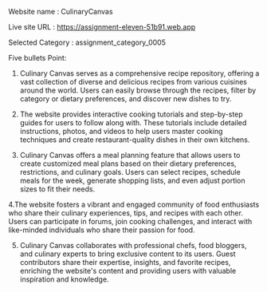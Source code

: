 Website name : CulinaryCanvas

Live site URL : https://assignment-eleven-51b91.web.app

Selected Category : assignment_category_0005

Five bullets Point: 

1. Culinary Canvas serves as a comprehensive recipe repository, offering a vast collection of diverse and delicious recipes from various cuisines around the world. Users can easily browse through the recipes, filter by category or dietary preferences, and discover new dishes to try.

2. The website provides interactive cooking tutorials and step-by-step guides for users to follow along with. These tutorials include detailed instructions, photos, and videos to help users master cooking techniques and create restaurant-quality dishes in their own kitchens.

3. Culinary Canvas offers a meal planning feature that allows users to create customized meal plans based on their dietary preferences, restrictions, and culinary goals. Users can select recipes, schedule meals for the week, generate shopping lists, and even adjust portion sizes to fit their needs.

4.The website fosters a vibrant and engaged community of food enthusiasts who share their culinary experiences, tips, and recipes with each other. Users can participate in forums, join cooking challenges, and interact with like-minded individuals who share their passion for food.

5.  Culinary Canvas collaborates with professional chefs, food bloggers, and culinary experts to bring exclusive content to its users. Guest contributors share their expertise, insights, and favorite recipes, enriching the website's content and providing users with valuable inspiration and knowledge.
